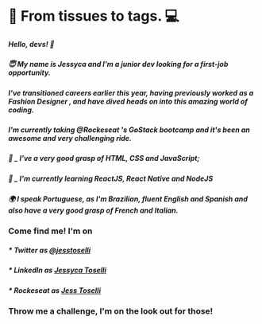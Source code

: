 # 👗 From tissues to tags. 💻

##### Hello, devs!  👋

##### 😇 My name is Jessyca and I'm a junior dev looking for a first-job opportunity.
##### I've transitioned careers earlier this year, having previously worked as a Fashion Designer , and have dived heads on into this amazing world of coding.
##### I'm currently taking @Rockeseat 's GoStack bootcamp and it's been an awesome and very challenging ride.

##### 🧶 _ I've a very good grasp of **HTML**, **CSS** and **JavaScript**;
##### 🧾 _ I'm currently learning **ReactJS**, **React Native** and **NodeJS**

##### 🌍 I speak Portuguese, as I'm Brazilian, fluent English and Spanish and also have a very good grasp of French and Italian.

### Come find me! I'm on
#####     * Twitter as [@jesstoselli](https://twitter.com/jesstoselli)
#####     * LinkedIn as [Jessyca Toselli](https://twitter.com/jesstoselli)
#####     * Rockeseat as [Jess Toselli](https://app.rocketseat.com.br/me/jessyca-toselli-1594492335)

### Throw me a challenge, I'm on the look out for those!
